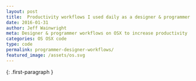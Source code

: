 ```yaml
---
layout: post
title:  Productivity workflows I used daily as a designer & programmer
date: 2016-01-31
author: Jeff Wainwright
meta: Designer & programmer workflows on OSX to increase productivity
categories: OS OSX code
type: code
permalink: programmer-designer-workflows/
featured_image: /assets/os.svg
---
```



{: .first-paragraph }


